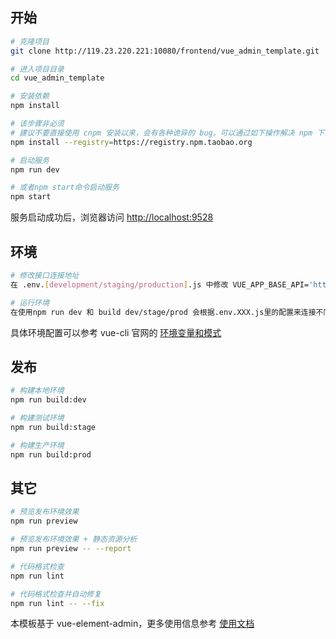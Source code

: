 ## 开始

```bash
# 克隆项目
git clone http://119.23.220.221:10080/frontend/vue_admin_template.git

# 进入项目目录
cd vue_admin_template

# 安装依赖
npm install

# 该步骤非必须
# 建议不要直接使用 cnpm 安装以来，会有各种诡异的 bug。可以通过如下操作解决 npm 下载速度慢的问题
npm install --registry=https://registry.npm.taobao.org

# 启动服务
npm run dev

# 或者npm start命令启动服务
npm start
```

服务启动成功后，浏览器访问 [http://localhost:9528](http://localhost:9528)

## 环境

```bash
# 修改接口连接地址
在 .env.[development/staging/production].js 中修改 VUE_APP_BASE_API='http://接口地址'

# 运行环境
在使用npm run dev 和 build dev/stage/prod 会根据.env.XXX.js里的配置来连接不同环境的接口地址
```

具体环境配置可以参考 vue-cli 官网的 [环境变量和模式](https://cli.vuejs.org/zh/guide/mode-and-env.html)

## 发布

```bash
# 构建本地环境
npm run build:dev

# 构建测试环境
npm run build:stage

# 构建生产环境
npm run build:prod
```

## 其它

```bash
# 预览发布环境效果
npm run preview

# 预览发布环境效果 + 静态资源分析
npm run preview -- --report

# 代码格式检查
npm run lint

# 代码格式检查并自动修复
npm run lint -- --fix
```

本模板基于 vue-element-admin，更多使用信息参考 [使用文档](https://panjiachen.gitee.io/vue-element-admin-site/zh/)
